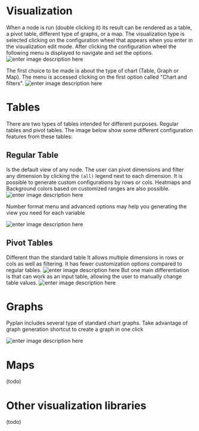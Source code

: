 # Visualization
When a node is run (double clicking it) its result can be rendered as a table, a pivot table, different type of graphs, or a map.
The visualization type is selected clicking on the configuration wheel that appears when you enter in the visualization edit mode. After clicking the configuration wheel the following menu is displayed to navigate and set the options.
![enter image description here](http://img.pyplan.org/viz-edit2.png)

The first choice to be made is about the type of chart (Table, Graph or Map). The menu is accessed clicking on the first option called "Chart and filters".
![enter image description here](http://img.pyplan.org/viz-viz-type1.png)


# Tables
There are two types of tables intended for different purposes. 
Regular tables and pivot tables.
The image below show some different configuration features from these tables:


## Regular Table
Is the default view of any node. The user can pivot dimensions and filter any dimension by clicking the `(all)` legend next to each dimension.
It is possible to generate custom configurations by rows or cols. Heatmaps and Background colors based on customized ranges are also possible.
 ![enter image description here](http://img.pyplan.org/viz-table-standard.png)
 
Number format menu and advanced options may help you generating the view you need for each variable

![enter image description here](http://img.pyplan.org/Vizua_tables_format.png)
## Pivot Tables
Different than the standard table It allows multiple dimensions in rows or cols as well as filtering.
It has fewer customization options compared to regular tables.
![enter image description here](http://img.pyplan.org/viz-tables-dif1.png)
But one main differentiation is that can work as an input table, allowing the user to manually change table values.
![enter image description here](http://img.pyplan.org/viz-edit-table.png)
# Graphs
Pyplan includes several type of standard chart graphs.
Take advantage of graph generation shortcut to create a graph in one click

![enter image description here](http://img.pyplan.org/Visua_table_n_graph.png)


# Maps
(todo)
# Other visualization libraries
(todo)




<!--stackedit_data:
eyJoaXN0b3J5IjpbMTE1NDMyMzk4NiwzMDc3MTE5MjUsNDUzOT
E5MzA2LDEzOTIzNjg1MzgsLTY0NTc2MTEyMywxMDExNjk2Mzcy
LC03MTYxMTA3MzgsLTExMjI4OTA2OTUsLTc0NDkyMDgyMSwtMT
EyMjg5MDY5NSwtNzQ0OTIwODIxLC03NzkwMTg2MzksLTIxMTg5
NzYxMTIsMTk0ODk3NTk4MSwxMTU1MDkxMzcxLC0xMDk1NTc3MT
UyLDExOTYwNjU3MjEsLTI4MjkzOTQ2MiwzMzE1NzU5NDksNjc1
MzY4NTNdfQ==
-->